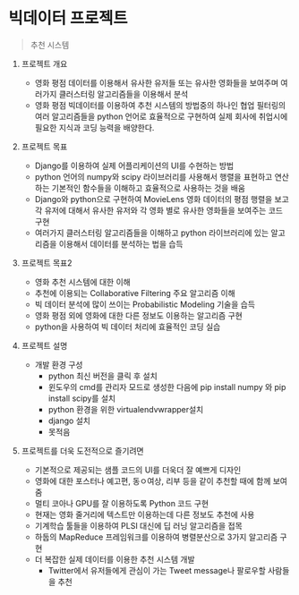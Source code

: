 # 빅데이터 프로젝트

> 추천 시스템

1. 프로젝트 개요
   * 영화 평점 데이터를 이용해서 유사한 유저들 또는 유사한 영화들을 보여주며 여러가지 클러스터링 알고리즘들을 이용해서 분석
   * 영화 평점 빅데이터를 이용하여 추천 시스템의 방법중의 하나인 협업 필터링의 여러 알고리즘들을 python 언어로 효율적으로 구현하여 실제 회사에 취업시에 필요한 지식과 코딩 능력을 배양한다.



2. 프로젝트 목표
   * Django를 이용하여 실제 어플리케이션의 UI를 수현하는 방법
   * python 언어의 numpy와 scipy 라이브러리를 사용해서 행렬을 표현하고 연산하는 기본적인 함수들을 이해하고 효율적으로 사용하는 것을 배움
   * Django와 python으로 구현하여 MovieLens 영화 데이터의 평점 행렬을 보고 각 유저에 대해서 유사한 유저와 각 영화 별로 유사한 영화들을 보여주는 코드 구현
   * 여러가지 클러스터링 알고리즘들을 이해하고 python 라이브러리에 있는 알고리즘을 이용해서 데이터를 분석하는 법을 습득



3. 프로젝트 목표2
   * 영화 추천 시스템에 대한 이해
   * 추천에 이용되는 Collaborative Filtering 주요 알고리즘 이해
   * 빅 데이터 분석에 많이 쓰이는 Probabilistic Modeling 기술을 습득
   * 영화 평점 외에 영화에 대한 다른 정보도 이용하는 알고리즘 구현
   * python을 사용하여 빅 데이터 처리에 효율적인 코딩 실습



4. 프로젝트 설명
   * 개발 환경 구성
     * python  최신 버전을 클릭 후 설치
     * 윈도우의 cmd를 관리자 모드로 생성한 다음에 pip install numpy 와 pip install scipy를 설치
     * python 환경을 위한 virtualendvwrapper설치
     * django 설치
     * 못적음



5. 프로젝트를 더욱 도전적으로 즐기려면
   * 기본적으로 제공되는 샘플 코드의 UI를 더욱더 잘 예쁘게 디자인
   * 영화에 대한 포스터나 예고편, 동ㅇ여상, 리부 등을 같이 추천할 때에 함께 보여줌
   * 멀티 코아나 GPU를 잘 이용하도록 Python 코드 구현
   * 현재는 영화 줄거리에 텍스트만 이용하는데 다른 정보도 추천에 사용
   * 기계학습 툴들을 이용하여 PLSI 대신에 딥 러닝 알고리즘을 접목
   * 하둡의 MapReduce 프레임워크를 이용하여 병렬분산으로 3가지 알고리즘 구현
   * 더 복잡한 실제 데이터를 이용한 추천 시스템 개발
     * Twitter에서 유저들에게 관심이 가는 Tweet message나 팔로우할 사람들을 추천